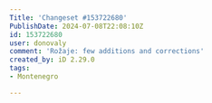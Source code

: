 ```yaml
---
Title: 'Changeset #153722680'
PublishDate: 2024-07-08T22:08:10Z
id: 153722680
user: donovaly
comment: 'Rožaje: few additions and corrections'
created_by: iD 2.29.0
tags:
- Montenegro

---
```


